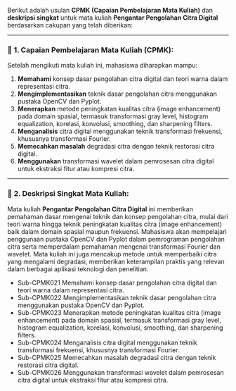 Berikut adalah usulan **CPMK (Capaian Pembelajaran Mata Kuliah)** dan **deskripsi singkat** untuk mata kuliah **Pengantar Pengolahan Citra Digital** berdasarkan cakupan yang telah diberikan:  

---

### 📌 **1. Capaian Pembelajaran Mata Kuliah (CPMK):**  
Setelah mengikuti mata kuliah ini, mahasiswa diharapkan mampu:  

1. **Memahami** konsep dasar pengolahan citra digital dan teori warna dalam representasi citra.  
2. **Mengimplementasikan** teknik dasar pengolahan citra menggunakan pustaka OpenCV dan Pyplot.  
3. **Menerapkan** metode peningkatan kualitas citra (image enhancement) pada domain spasial, termasuk transformasi gray level, histogram equalization, korelasi, konvolusi, smoothing, dan sharpening filters.  
4. **Menganalisis** citra digital menggunakan teknik transformasi frekuensi, khususnya transformasi Fourier.  
5. **Memecahkan masalah** degradasi citra dengan teknik restorasi citra digital.  
6. **Menggunakan** transformasi wavelet dalam pemrosesan citra digital untuk ekstraksi fitur atau kompresi citra.  

---

### 📌 **2. Deskripsi Singkat Mata Kuliah:**  
Mata kuliah **Pengantar Pengolahan Citra Digital** ini memberikan pemahaman dasar mengenai teknik dan konsep pengolahan citra, mulai dari teori warna hingga teknik peningkatan kualitas citra (image enhancement) baik dalam domain spasial maupun frekuensi. Mahasiswa akan mempelajari penggunaan pustaka OpenCV dan Pyplot dalam pemrograman pengolahan citra serta memperdalam pemahaman mengenai transformasi Fourier dan wavelet. Mata kuliah ini juga mencakup metode untuk memperbaiki citra yang mengalami degradasi, memberikan keterampilan praktis yang relevan dalam berbagai aplikasi teknologi dan penelitian.  


- Sub-CPMK021	Memahami konsep dasar pengolahan citra digital dan teori warna dalam representasi citra.
- Sub-CPMK022	Mengimplementasikan teknik dasar pengolahan citra menggunakan pustaka OpenCV dan Pyplot.
- Sub-CPMK023	Menerapkan metode peningkatan kualitas citra (image enhancement) pada domain spasial, termasuk transformasi gray level, histogram equalization, korelasi, konvolusi, smoothing, dan sharpening filters.
- Sub-CPMK024	Menganalisis citra digital menggunakan teknik transformasi frekuensi, khususnya transformasi Fourier.
- Sub-CPMK025	Memecahkan masalah degradasi citra dengan teknik restorasi citra digital.
- Sub-CPMK026	Menggunakan transformasi wavelet dalam pemrosesan citra digital untuk ekstraksi fitur atau kompresi citra.
